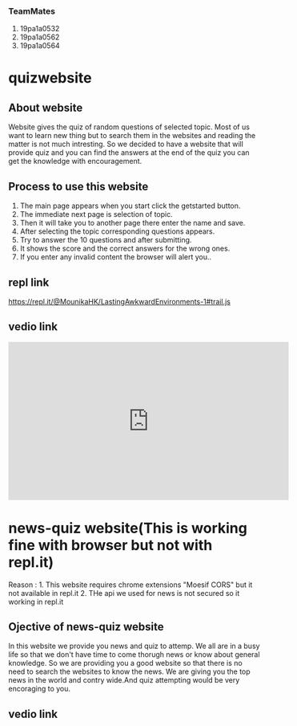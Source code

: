 ### TeamMates
 1. 19pa1a0532
 2. 19pa1a0562
 3. 19pa1a0564


# quizwebsite
## About website
Website gives the quiz of random questions of selected topic.
Most of us want to learn new thing but to search them in the websites and reading the matter is not much intresting.
So we decided to have a website that will provide quiz and you can find the answers at the end of the quiz you can get the knowledge with encouragement.

## Process to use this website
1. The main page appears when you start click the getstarted button.
2. The immediate next page is selection of topic.
3. Then it will take you to another page there enter the name and save.
4. After selecting the topic corresponding questions appears.
5. Try to answer the 10 questions and after submitting.
6. It shows the score and the correct answers for the wrong ones.
7. If you enter any invalid content the browser will alert you..

## repl link
https://repl.it/@MounikaHK/LastingAwkwardEnvironments-1#trail.js

## vedio link
<iframe width="560" height="315" src="https://www.youtube.com/embed/k12Ay11tjro" frameborder="0" allow="accelerometer; autoplay; clipboard-write; encrypted-media; gyroscope; picture-in-picture" allowfullscreen></iframe>

# news-quiz website(This is working fine with browser but not with repl.it)
Reason : 1. This website requires chrome extensions "Moesif CORS" but it not available in repl.it
         2. THe api we used for news is not secured so it working in repl.it
         
## Ojective of news-quiz website
In this website we provide you news and quiz to attemp. We all are in a busy life so that we don't have time to come thorugh news or know about general knowledge. So we are providing you a good website so that there is no need to search the websites to know the news. We are giving you the top news in the world and contry wide.And quiz attempting would be very encoraging to you.
      
 ## vedio link
